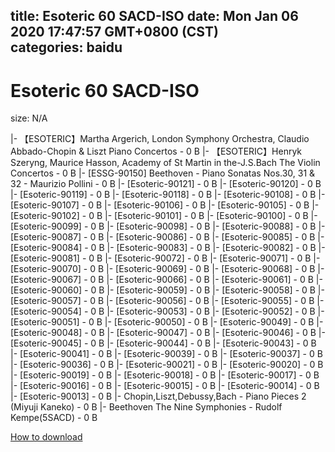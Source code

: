 
title: Esoteric 60 SACD-ISO
date: Mon Jan 06 2020 17:47:57 GMT+0800 (CST)    
categories: baidu
---

# Esoteric 60 SACD-ISO
size: N/A
 
 
|- 【ESOTERIC】Martha Argerich, London Symphony Orchestra, Claudio Abbado-Chopin & Liszt Piano Concertos - 0 B
|- 【ESOTERIC】Henryk Szeryng, Maurice Hasson, Academy of St Martin in the-J.S.Bach The Violin Concertos - 0 B
|- [ESSG-90150] Beethoven - Piano Sonatas Nos.30, 31 & 32 -  Maurizio Pollini - 0 B
|- [Esoteric-90121] - 0 B
|- [Esoteric-90120] - 0 B
|- [Esoteric-90119] - 0 B
|- [Esoteric-90118] - 0 B
|- [Esoteric-90108] - 0 B
|- [Esoteric-90107] - 0 B
|- [Esoteric-90106] - 0 B
|- [Esoteric-90105] - 0 B
|- [Esoteric-90102] - 0 B
|- [Esoteric-90101] - 0 B
|- [Esoteric-90100] - 0 B
|- [Esoteric-90099] - 0 B
|- [Esoteric-90098] - 0 B
|- [Esoteric-90088] - 0 B
|- [Esoteric-90087] - 0 B
|- [Esoteric-90086] - 0 B
|- [Esoteric-90085] - 0 B
|- [Esoteric-90084] - 0 B
|- [Esoteric-90083] - 0 B
|- [Esoteric-90082] - 0 B
|- [Esoteric-90081] - 0 B
|- [Esoteric-90072] - 0 B
|- [Esoteric-90071] - 0 B
|- [Esoteric-90070] - 0 B
|- [Esoteric-90069] - 0 B
|- [Esoteric-90068] - 0 B
|- [Esoteric-90067] - 0 B
|- [Esoteric-90066] - 0 B
|- [Esoteric-90061] - 0 B
|- [Esoteric-90060] - 0 B
|- [Esoteric-90059] - 0 B
|- [Esoteric-90058] - 0 B
|- [Esoteric-90057] - 0 B
|- [Esoteric-90056] - 0 B
|- [Esoteric-90055] - 0 B
|- [Esoteric-90054] - 0 B
|- [Esoteric-90053] - 0 B
|- [Esoteric-90052] - 0 B
|- [Esoteric-90051] - 0 B
|- [Esoteric-90050] - 0 B
|- [Esoteric-90049] - 0 B
|- [Esoteric-90048] - 0 B
|- [Esoteric-90047] - 0 B
|- [Esoteric-90046] - 0 B
|- [Esoteric-90045] - 0 B
|- [Esoteric-90044] - 0 B
|- [Esoteric-90043] - 0 B
|- [Esoteric-90041] - 0 B
|- [Esoteric-90039] - 0 B
|- [Esoteric-90037] - 0 B
|- [Esoteric-90036] - 0 B
|- [Esoteric-90021] - 0 B
|- [Esoteric-90020] - 0 B
|- [Esoteric-90019] - 0 B
|- [Esoteric-90018] - 0 B
|- [Esoteric-90017] - 0 B
|- [Esoteric-90016] - 0 B
|- [Esoteric-90015] - 0 B
|- [Esoteric-90014] - 0 B
|- [Esoteric-90013] - 0 B
|- Chopin,Liszt,Debussy,Bach - Piano Pieces 2 (Miyuji Kaneko) - 0 B
|- Beethoven The Nine Symphonies - Rudolf Kempe(5SACD) - 0 B

[How to download](https://bpcam.bemobtrk.com/go/2ceec3aa-1ca2-46d6-b9ff-aaa5c184517c?jno=5341)